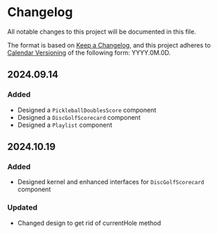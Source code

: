 # Changelog

All notable changes to this project will be documented in this file.

The format is based on [Keep a Changelog](https://keepachangelog.com/en/1.1.0/),
and this project adheres to [Calendar Versioning](https://calver.org/) of
the following form: YYYY.0M.0D.

## 2024.09.14

### Added

- Designed a `PickleballDoublesScore` component
- Designed a `DiscGolfScorecard` component
- Designed a `Playlist` component

## 2024.10.19

### Added

- Designed kernel and enhanced interfaces for `DiscGolfScorecard` component

### Updated

- Changed design to get rid of currentHole method
